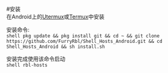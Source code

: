 #安装  
在Android上的[Utermux](https://github.com/hanxinhao000/Termux-app-UpgradedVersion/)或[Termux](https://github.com/termux/)中安装  
  
安装命令:  
    ```shell
    pkg update && pkg install git && cd ~ && git clone https://github.com/FurryRbl/Shell_Hosts_Android.git && cd  Shell_Hosts_Android && sh install.sh
    ```
  
安装完成使用该命令启动  
``shell
    rbl-hosts
    ``